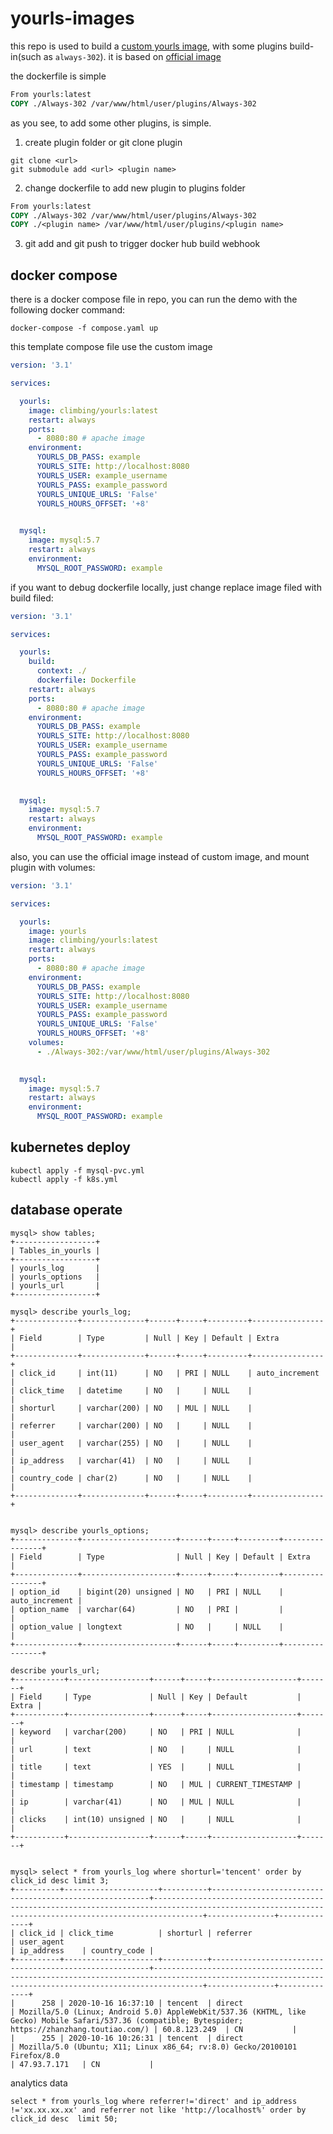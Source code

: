 # yourls-images

this repo is used to build a [custom yourls image](https://hub.docker.com/repository/docker/climbing/yourls/general), with some plugins build-in(such as `always-302`). it is based on [official image](https://hub.docker.com/_/yourls?tab=description)

the dockerfile is simple

```dockerfile
From yourls:latest
COPY ./Always-302 /var/www/html/user/plugins/Always-302
```

as you see, to add some other plugins, is simple.

1. create plugin folder or git clone plugin

```shell
git clone <url>
git submodule add <url> <plugin name>
```

2. change dockerfile to add new plugin to plugins folder

```dockerfile
From yourls:latest
COPY ./Always-302 /var/www/html/user/plugins/Always-302
COPY ./<plugin name> /var/www/html/user/plugins/<plugin name>
```

3. git add and git push to trigger docker hub build webhook

## docker compose 

there is a docker compose file in repo, you can run the demo with the following docker command:

```
docker-compose -f compose.yaml up
```

this template compose file use the custom image

```yml
version: '3.1'

services:

  yourls:
    image: climbing/yourls:latest
    restart: always
    ports:
      - 8080:80 # apache image
    environment:
      YOURLS_DB_PASS: example
      YOURLS_SITE: http://localhost:8080
      YOURLS_USER: example_username
      YOURLS_PASS: example_password
      YOURLS_UNIQUE_URLS: 'False'
      YOURLS_HOURS_OFFSET: '+8'
    

  mysql:
    image: mysql:5.7
    restart: always
    environment:
      MYSQL_ROOT_PASSWORD: example
```

if you want to debug dockerfile locally, just change replace image filed with build filed:

```yml
version: '3.1'

services:

  yourls:
    build: 
      context: ./
      dockerfile: Dockerfile
    restart: always
    ports:
      - 8080:80 # apache image
    environment:
      YOURLS_DB_PASS: example
      YOURLS_SITE: http://localhost:8080
      YOURLS_USER: example_username
      YOURLS_PASS: example_password
      YOURLS_UNIQUE_URLS: 'False'
      YOURLS_HOURS_OFFSET: '+8'
    

  mysql:
    image: mysql:5.7
    restart: always
    environment:
      MYSQL_ROOT_PASSWORD: example
```

also, you can use the official image instead of custom image, and mount plugin with volumes:

```yml
version: '3.1'

services:

  yourls:
    image: yourls
    image: climbing/yourls:latest
    restart: always
    ports:
      - 8080:80 # apache image
    environment:
      YOURLS_DB_PASS: example
      YOURLS_SITE: http://localhost:8080
      YOURLS_USER: example_username
      YOURLS_PASS: example_password
      YOURLS_UNIQUE_URLS: 'False'
      YOURLS_HOURS_OFFSET: '+8'
    volumes:
      - ./Always-302:/var/www/html/user/plugins/Always-302
    

  mysql:
    image: mysql:5.7
    restart: always
    environment:
      MYSQL_ROOT_PASSWORD: example
```

## kubernetes deploy

```shell
kubectl apply -f mysql-pvc.yml
kubectl apply -f k8s.yml
```

## database operate

```
mysql> show tables;
+------------------+
| Tables_in_yourls |
+------------------+
| yourls_log       |
| yourls_options   |
| yourls_url       |
+------------------+

mysql> describe yourls_log;
+--------------+--------------+------+-----+---------+----------------+
| Field        | Type         | Null | Key | Default | Extra          |
+--------------+--------------+------+-----+---------+----------------+
| click_id     | int(11)      | NO   | PRI | NULL    | auto_increment |
| click_time   | datetime     | NO   |     | NULL    |                |
| shorturl     | varchar(200) | NO   | MUL | NULL    |                |
| referrer     | varchar(200) | NO   |     | NULL    |                |
| user_agent   | varchar(255) | NO   |     | NULL    |                |
| ip_address   | varchar(41)  | NO   |     | NULL    |                |
| country_code | char(2)      | NO   |     | NULL    |                |
+--------------+--------------+------+-----+---------+----------------+


mysql> describe yourls_options;
+--------------+---------------------+------+-----+---------+----------------+
| Field        | Type                | Null | Key | Default | Extra          |
+--------------+---------------------+------+-----+---------+----------------+
| option_id    | bigint(20) unsigned | NO   | PRI | NULL    | auto_increment |
| option_name  | varchar(64)         | NO   | PRI |         |                |
| option_value | longtext            | NO   |     | NULL    |                |
+--------------+---------------------+------+-----+---------+----------------+

describe yourls_url;
+-----------+------------------+------+-----+-------------------+-------+
| Field     | Type             | Null | Key | Default           | Extra |
+-----------+------------------+------+-----+-------------------+-------+
| keyword   | varchar(200)     | NO   | PRI | NULL              |       |
| url       | text             | NO   |     | NULL              |       |
| title     | text             | YES  |     | NULL              |       |
| timestamp | timestamp        | NO   | MUL | CURRENT_TIMESTAMP |       |
| ip        | varchar(41)      | NO   | MUL | NULL              |       |
| clicks    | int(10) unsigned | NO   |     | NULL              |       |
+-----------+------------------+------+-----+-------------------+-------+


mysql> select * from yourls_log where shorturl='tencent' order by click_id desc limit 3;
+----------+---------------------+----------+--------------------------------------------------------+-------------------------------------------------------------------------------------------------------------------------------------------------------+---------------+--------------+
| click_id | click_time          | shorturl | referrer                                               | user_agent                                                                                                                                            | ip_address    | country_code |
+----------+---------------------+----------+--------------------------------------------------------+-------------------------------------------------------------------------------------------------------------------------------------------------------+---------------+--------------+
|      258 | 2020-10-16 16:37:10 | tencent  | direct                                                 | Mozilla/5.0 (Linux; Android 5.0) AppleWebKit/537.36 (KHTML, like Gecko) Mobile Safari/537.36 (compatible; Bytespider; https://zhanzhang.toutiao.com/) | 60.8.123.249  | CN           |
|      255 | 2020-10-16 10:26:31 | tencent  | direct                                                 | Mozilla/5.0 (Ubuntu; X11; Linux x86_64; rv:8.0) Gecko/20100101 Firefox/8.0                                                                            | 47.93.7.171   | CN           |

```

analytics data
```
select * from yourls_log where referrer!='direct' and ip_address !='xx.xx.xx.xx' and referrer not like 'http://localhost%' order by click_id desc  limit 50;
```